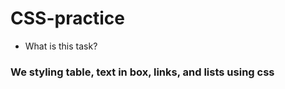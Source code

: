 # CSS-practice

- What is this task? 

### We styling table, text in box, links, and lists using css